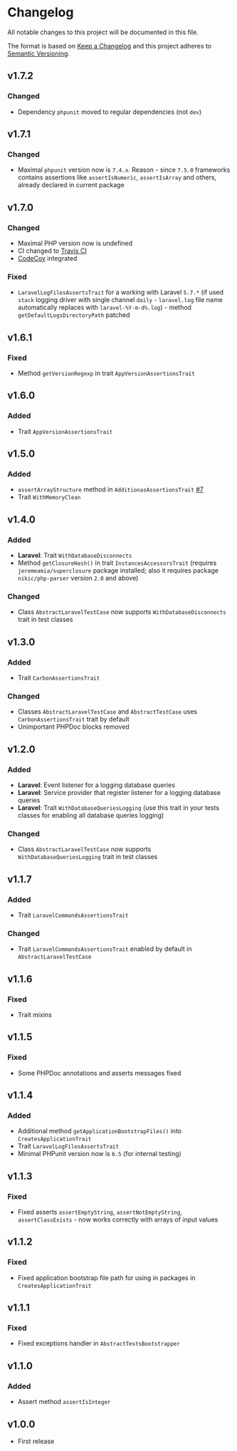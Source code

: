# Changelog

All notable changes to this project will be documented in this file.

The format is based on [Keep a Changelog][keepachangelog] and this project adheres to [Semantic Versioning][semver].

## v1.7.2

### Changed

- Dependency `phpunit` moved to regular dependencies (not `dev`)

## v1.7.1

### Changed

- Maximal `phpunit` version now is `7.4.x`. Reason - since `7.5.0` frameworks contains assertions like `assertIsNumeric`, `assertIsArray` and others, already declared in current package

## v1.7.0

### Changed

- Maximal PHP version now is undefined
- CI changed to [Travis CI][travis]
- [CodeCov][codecov] integrated

[travis]:https://travis-ci.org/
[codecov]:https://codecov.io/

### Fixed

- `LaravelLogFilesAssertsTrait` for a working with Laravel `5.7.*` (if used `stack` logging driver with single channel `daily` - `laravel.log` file name automatically replaces with `laravel-%Y-m-d%.log`) - method `getDefaultLogsDirectoryPath` patched

## v1.6.1

### Fixed

- Method `getVersionRegexp` in trait `AppVersionAssertionsTrait`

## v1.6.0

### Added

- Trait `AppVersionAssertionsTrait`

## v1.5.0

### Added

- `assertArrayStructure` method in `AdditionasAssertionsTrait` [#7]
- Trait `WithMemoryClean`

## v1.4.0

### Added

- **Laravel**: Trait `WithDatabaseDisconnects`
- Method `getClosureHash()` in trait `InstancesAccessorsTrait` (requires `jeremeamia/superclosure` package installed; also it requires package `nikic/php-parser` version `2.0` and above)

### Changed

- Class `AbstractLaravelTestCase` now supports `WithDatabaseDisconnects` trait in test classes

## v1.3.0

### Added

- Trait `CarbonAssertionsTrait`

### Changed

- Classes `AbstractLaravelTestCase` and `AbstractTestCase` uses `CarbonAssertionsTrait` trait by default
- Unimportant PHPDoc blocks removed

## v1.2.0

### Added

- **Laravel**: Event listener for a logging database queries
- **Laravel**: Service provider that register listener for a logging database queries
- **Laravel**: Trait `WithDatabaseQueriesLogging` (use this trait in your tests classes for enabling all database queries logging)

### Changed

- Class `AbstractLaravelTestCase` now supports `WithDatabaseQueriesLogging` trait in test classes

## v1.1.7

### Added

- Trait `LaravelCommandsAssertionsTrait`

### Changed

- Trait `LaravelCommandsAssertionsTrait` enabled by default in `AbstractLaravelTestCase`

## v1.1.6

### Fixed

- Trait mixins

## v1.1.5

### Fixed

- Some PHPDoc annotations and asserts messages fixed

## v1.1.4

### Added

- Additional method `getApplicationBootstrapFiles()` into `CreatesApplicationTrait`
- Trait `LaravelLogFilesAssertsTrait`
- Minimal PHPunit version now is `6.5` (for internal testing)

## v1.1.3

### Fixed

- Fixed asserts `assertEmptyString`, `assertNotEmptyString`, `assertClassExists` - now works correctly with arrays of input values

## v1.1.2

### Fixed

- Fixed application bootstrap file path for using in packages in `CreatesApplicationTrait`

## v1.1.1

### Fixed

- Fixed exceptions handler in `AbstractTestsBootstrapper`

## v1.1.0

### Added

- Assert method `assertIsInteger`

## v1.0.0

- First release

[#7]:https://github.com/avto-dev/dev-tools/issues/7
[keepachangelog]:https://keepachangelog.com/en/1.0.0/
[semver]:https://semver.org/spec/v2.0.0.html
